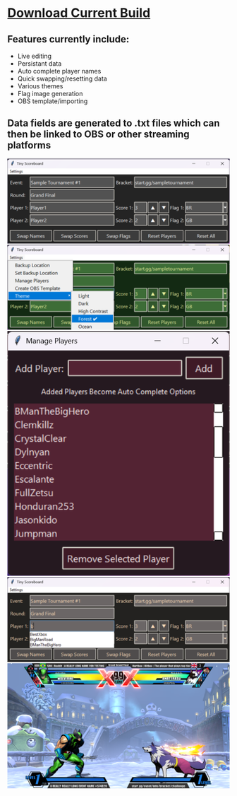 # [Download Current Build](https://github.com/SaldanaThomas/Tiny-Scoreboard/releases)

## Features currently include:
- Live editing
- Persistant data
- Auto complete player names
- Quick swapping/resetting data
- Various themes
- Flag image generation
- OBS template/importing

## Data fields are generated to .txt files which can then be linked to OBS or other streaming platforms

<p>
<img src="assets/Scoreboard.png"/>
<img src="assets/Themes.png"/>
<img src="assets/Manage Players.png">
<img src="assets/Auto Complete.png">
<img src="assets/OBS Template.png">
</p>
